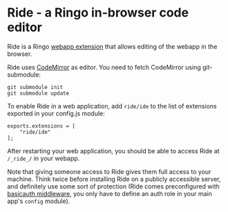Ride - a Ringo in-browser code editor
=====================================

Ride is a Ringo [webapp extension][1] that allows editing of the 
webapp in the browser. 

[1]: http://ringojs.org/wiki/Webapp_Extensions

Ride uses [CodeMirror][2] as editor. You need to fetch CodeMirror 
using git-submodule:

    git submodule init
    git submodule update

[2]: http://marijn.haverbeke.nl/codemirror/

To enable Ride in a web application, add `ride/ide` to the list 
of extensions exported in your config.js module:

    exports.extensions = [
        "ride/ide"
    ];

After restarting your web application, you should be able to access 
Ride at `/_ride_/` in your webapp.

Note that giving someone access to Ride gives them full access to your machine.
Think twice before installing Ride on a publicly accessible server, and
definitely use some sort of protection (Ride comes preconfigured with
[basicauth middleware](http://ringojs.org/api/master/ringo/middleware/basicauth),
you only have to define an auth role in your main app's `config` module). 



